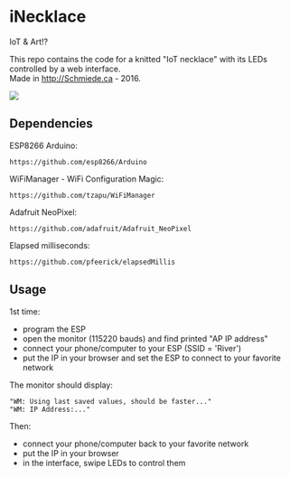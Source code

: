 # iNecklace

IoT & Art!?

This repo contains the code for a knitted "IoT necklace" with its LEDs controlled by a web interface. <br>
Made in http://Schmiede.ca - 2016.

<img src="https://pbs.twimg.com/media/CtFGvy9XgAE-I7p.jpg:large"/>

## Dependencies

ESP8266 Arduino:

    https://github.com/esp8266/Arduino

WiFiManager - WiFi Configuration Magic:

    https://github.com/tzapu/WiFiManager

Adafruit NeoPixel:

    https://github.com/adafruit/Adafruit_NeoPixel

Elapsed milliseconds:

    https://github.com/pfeerick/elapsedMillis


## Usage

1st time:
  * program the ESP
  * open the monitor (115220 bauds) and find printed "AP IP address"
  * connect your phone/computer to your ESP (SSID = 'River')
  * put the IP in your browser and set the ESP to connect to your favorite network

The monitor should display:

    "WM: Using last saved values, should be faster..."
    "WM: IP Address:..."

Then:
  * connect your phone/computer back to your favorite network
  * put the IP in your browser
  * in the interface, swipe LEDs to control them

